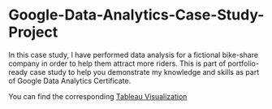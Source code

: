 # Google-Data-Analytics-Case-Study-Project
 In this case study, I have performed data analysis for a fictional bike-share company in order to help them attract more riders.  This is part of portfolio-ready case study to help you demonstrate my knowledge and skills as part of Google Data Analytics Certificate.
 
 You can find the corresponding [Tableau Visualization](https://public.tableau.com/views/CourseCaseoneGoogle/Story1?:language=en-GB&:display_count=n&:origin=viz_share_link)

